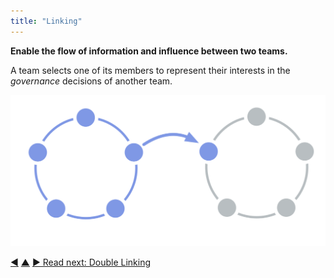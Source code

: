 ```yaml
---
title: "Linking"
---
```



**Enable the flow of information and influence between two teams.**

A team selects one of its members to represent their interests in the <dfn data-info="Governance: The process of setting objectives and making and evolving decisions that guide people towards achieving those objectives.">governance</dfn> decisions of another team.

![One circle linked to another circle](img/structural-patterns/link.png)


<div class="bottom-nav">
<a href="role.html" title="Back to: Role">◀</a> <a href="building-organizations.html" title="Up: Building Organizations">▲</a> <a href="double-linking.html" title="Read next: Double Linking">▶ Read next: Double Linking</a>
</div>


<script type="text/javascript">
Mousetrap.bind('g n', function() {
    window.location.href = 'double-linking.html';
    return false;
});
</script>

